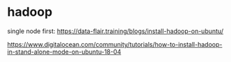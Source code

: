 # hadoop

single node first:
https://data-flair.training/blogs/install-hadoop-on-ubuntu/

https://www.digitalocean.com/community/tutorials/how-to-install-hadoop-in-stand-alone-mode-on-ubuntu-18-04
